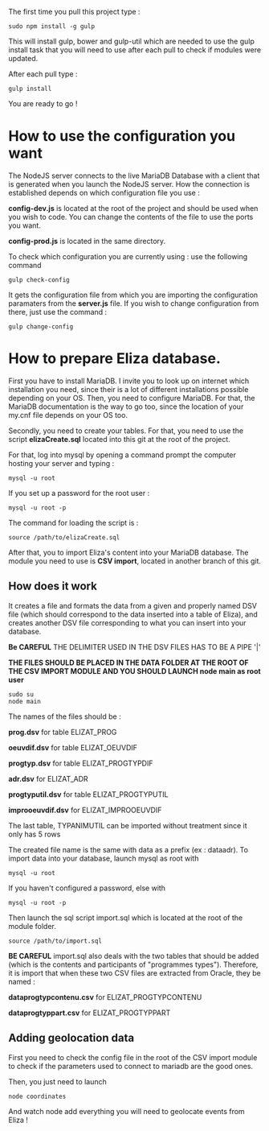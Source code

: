 The first time you pull this project type :

    sudo npm install -g gulp
    
This will install gulp, bower and gulp-util which are needed to use the gulp install task that you will need to use after each pull to check if modules were updated.

After each pull type :

    gulp install
    
You are ready to go !


# How to use the configuration you want

The NodeJS server connects to the live MariaDB Database with a client that is generated when you launch the NodeJS server.
How the connection is established depends on which configuration file you use :

**config-dev.js** is located at the root of the project and should be used when you wish to code. You can change the contents of the file to use the ports you want.

**config-prod.js** is located in the same directory. 

To check which configuration you are currently using : use the following command 

    gulp check-config
    
It gets the configuration file from which you are importing the configuration paramaters from the **server.js** file.
If you wish to change configuration from there, just use the command :

    gulp change-config
    
# How to prepare Eliza database.

First you have to install MariaDB. I invite you to look up on internet which installation you need, since their is a lot of different installations possible depending on your OS.
Then, you need to configure MariaDB. For that, the MariaDB documentation is the way to go too, since the location of your my.cnf file depends on your OS too.

Secondly, you need to create your tables. For that, you need to use the script **elizaCreate.sql** located into this git at the root of the project.

For that, log into mysql by opening a command prompt the computer hosting your server and typing :

    mysql -u root 
    
If you set up a password for the root user :

    mysql -u root -p
    
The command for loading the script is :

    source /path/to/elizaCreate.sql

After that, you to import Eliza's content into your MariaDB database.
The module you need to use is **CSV import**, located in another branch of this git.

## How does it work

It creates a file and formats the data from a given and properly named DSV file (which should correspond to the data inserted into a table of Eliza), and creates another DSV file corresponding to what you can insert into your database.

**Be CAREFUL**
THE DELIMITER USED IN THE DSV FILES HAS TO BE A PIPE '|'

**THE FILES SHOULD BE PLACED IN THE DATA FOLDER AT THE ROOT OF THE CSV IMPORT MODULE AND YOU SHOULD LAUNCH node main as root user**

    sudo su
    node main
    

The names of the files should be :

**prog.dsv** for table ELIZAT_PROG

**oeuvdif.dsv** for table ELIZAT_OEUVDIF

**progtyp.dsv** for table ELIZAT_PROGTYPDIF

**adr.dsv** for ELIZAT_ADR

**progtyputil.dsv** for table ELIZAT_PROGTYPUTIL

**improoeuvdif.dsv** for ELIZAT_IMPROOEUVDIF


The last table, TYPANIMUTIL can be imported without treatment since it only has 5 rows


The created file name is the same with data as a prefix (ex : dataadr).
To import data into your database, launch mysql as root with

    mysql -u root 
    
If you haven't configured a password, else with

    mysql -u root -p
    
Then launch the sql script import.sql which is located at the root of the module folder. 

    source /path/to/import.sql

**BE CAREFUL** import.sql also deals with the two tables that should be added (which is the contents and participants of "programmes types").
Therefore, it is import that when these two CSV files are extracted from Oracle, they be named :

**dataprogtypcontenu.csv** for ELIZAT_PROGTYPCONTENU

**dataprogtyppart.csv** for ELIZAT_PROGTYPPART

## Adding geolocation data

First you need to check the config file in the root of the CSV import module to check if the parameters used to connect to mariadb are the good ones.

Then, you just need to launch

    node coordinates
    
And watch node add everything you will need to geolocate events from Eliza !